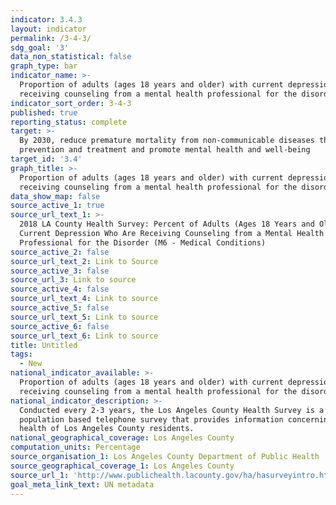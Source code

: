 ```yaml
---
indicator: 3.4.3
layout: indicator
permalink: /3-4-3/
sdg_goal: '3'
data_non_statistical: false
graph_type: bar
indicator_name: >-
  Proportion of adults (ages 18 years and older) with current depression who are
  receiving counseling from a mental health professional for the disorder
indicator_sort_order: 3-4-3
published: true
reporting_status: complete
target: >-
  By 2030, reduce premature mortality from non-communicable diseases through
  prevention and treatment and promote mental health and well-being
target_id: '3.4'
graph_title: >-
  Proportion of adults (ages 18 years and older) with current depression who are
  receiving counseling from a mental health professional for the disorder
data_show_map: false
source_active_1: true
source_url_text_1: >-
  2018 LA County Health Survey: Percent of Adults (Ages 18 Years and Older) with
  Current Depression Who Are Receiving Counseling from a Mental Health
  Professional for the Disorder (M6 - Medical Conditions)
source_active_2: false
source_url_text_2: Link to Source
source_active_3: false
source_url_3: Link to source
source_active_4: false
source_url_text_4: Link to source
source_active_5: false
source_url_text_5: Link to source
source_active_6: false
source_url_text_6: Link to source
title: Untitled
tags:
  - New
national_indicator_available: >-
  Proportion of adults (ages 18 years and older) with current depression who are
  receiving counseling from a mental health professional for the disorder
national_indicator_description: >-
  Conducted every 2-3 years, the Los Angeles County Health Survey is a
  population based telephone survey that provides information concerning the
  health of Los Angeles County residents. 
national_geographical_coverage: Los Angeles County
computation_units: Percentage
source_organisation_1: Los Angeles County Department of Public Health
source_geographical_coverage_1: Los Angeles County
source_url_1: 'http://www.publichealth.lacounty.gov/ha/hasurveyintro.htm'
goal_meta_link_text: UN metadata
---
```

